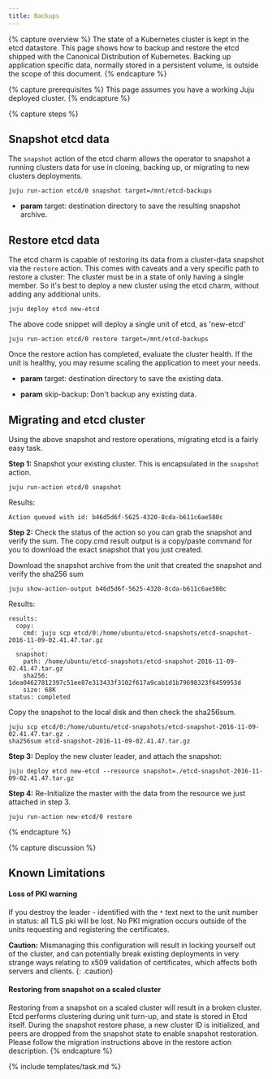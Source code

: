 ```yaml
---
title: Backups
---
```


{% capture overview %}
The state of a Kubernetes cluster is kept in the etcd datastore.
This page shows how to backup and restore the etcd shipped with
the Canonical Distribution of Kubernetes. Backing up application specific data,
normally stored in a persistent volume, is outside the scope of this
document.
{% endcapture %}

{% capture prerequisites %}
This page assumes you have a working Juju deployed cluster.
{% endcapture %}

{% capture steps %}
## Snapshot etcd data

The `snapshot` action of the etcd charm allows the operator to snapshot
a running clusters data for use in cloning,
backing up, or migrating to new clusters deployments.

    juju run-action etcd/0 snapshot target=/mnt/etcd-backups

- **param** target: destination directory to save the resulting snapshot archive.


## Restore etcd data

The etcd charm is capable of restoring its data from a cluster-data snapshot
via the `restore` action.
This comes with caveats and a very specific path to restore a cluster:
The cluster must be in a state of only having a single member. So it's best to
deploy a new cluster using the etcd charm, without adding any additional units.

```
juju deploy etcd new-etcd
```

The above code snippet will deploy a single unit of etcd, as 'new-etcd'

```
juju run-action etcd/0 restore target=/mnt/etcd-backups
```

Once the restore action has completed, evaluate the cluster health. If the unit
is healthy, you may resume scaling the application to meet your needs.

- **param** target: destination directory to save the existing data.

- **param** skip-backup: Don't backup any existing data.


## Migrating and etcd cluster
Using the above snapshot and restore operations, migrating etcd is a fairly easy task.

**Step 1:** Snapshot your existing cluster. This is encapsulated in the `snapshot`
action.

```
juju run-action etcd/0 snapshot
```

Results:

```
Action queued with id: b46d5d6f-5625-4320-8cda-b611c6ae580c
```

**Step 2:** Check the status of the action so you can grab the snapshot and verify
the sum. The copy.cmd result output is a copy/paste command for you to download
the exact snapshot that you just created.

Download the snapshot archive from the unit that created the snapshot and verify
the sha256 sum

```
juju show-action-output b46d5d6f-5625-4320-8cda-b611c6ae580c
```

Results:

```
results:
  copy:
    cmd: juju scp etcd/0:/home/ubuntu/etcd-snapshots/etcd-snapshot-2016-11-09-02.41.47.tar.gz
      .
  snapshot:
    path: /home/ubuntu/etcd-snapshots/etcd-snapshot-2016-11-09-02.41.47.tar.gz
    sha256: 1dea04627812397c51ee87e313433f3102f617a9cab1d1b79698323f6459953d
    size: 68K
status: completed
```

Copy the snapshot to the local disk and then check the sha256sum. 

```
juju scp etcd/0:/home/ubuntu/etcd-snapshots/etcd-snapshot-2016-11-09-02.41.47.tar.gz .
sha256sum etcd-snapshot-2016-11-09-02.41.47.tar.gz
```

**Step 3:** Deploy the new cluster leader, and attach the snapshot:

```
juju deploy etcd new-etcd --resource snapshot=./etcd-snapshot-2016-11-09-02.41.47.tar.gz
```

**Step 4:** Re-Initialize the master with the data from the resource we just attached
in step 3.

```
juju run-action new-etcd/0 restore
```


{% endcapture %}

{% capture discussion %}
## Known Limitations

#### Loss of PKI warning

If you destroy the leader - identified with the `*` text next to the unit number in status:
all TLS pki will be lost. No PKI migration occurs outside
of the units requesting and registering the certificates.

**Caution:**  Mismanaging this configuration will result in locking yourself
out of the cluster, and can potentially break existing deployments in very
strange ways relating to x509 validation of certificates, which affects both
servers and clients.
{: .caution}

#### Restoring from snapshot on a scaled cluster

Restoring from a snapshot on a scaled cluster will result in a broken cluster.
Etcd performs clustering during unit turn-up, and state is stored in Etcd itself.
During the snapshot restore phase, a new cluster ID is initialized, and peers
are dropped from the snapshot state to enable snapshot restoration. Please
follow the migration instructions above in the restore action description.
{% endcapture %}

{% include templates/task.md %}
